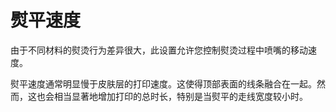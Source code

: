 熨平速度
====
由于不同材料的熨烫行为差异很大，此设置允许您控制熨烫过程中喷嘴的移动速度。

熨平速度通常明显慢于皮肤层的打印速度。这使得顶部表面的线条融合在一起。然而，这也会相当显著地增加打印的总时长，特别是当熨平的走线宽度较小时。
